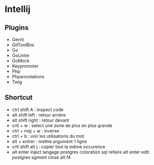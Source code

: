 # Intellij
## Plugins
- Gerrit
- GitToolBox
- Go
- GoLinter
- GoMock
- Keypromoter
- Php
- Phpannotations
- Twig
## Shortcut
- ctrl shift A : inspect code
- alt shift left : retour arrière
- alt shift right : retour devant
- crtl + w : select une zone de plus en plus grande
- ctrl + maj + w : inverse
- ctrl + b : voir les utilisations du mot
- alt + entrer : mettre argument 1 ligne
- crtl shift alt j : copier tout la même occurence
- alt enter inject langage postgres coloration sql refaire alt enter edit postgres sgment close alt f4
